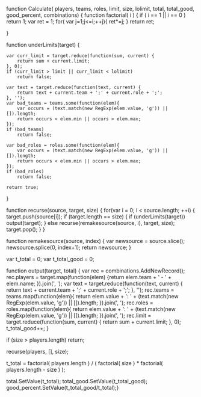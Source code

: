 function Calculate( players, teams, roles, limit, size, lolimit, total, total_good, good_percent, combinations) 
{
    function factorial( i ) 
    {
	if ( i == 1 || i == 0 ) return 1;
	var ret = 1;
	for( var j=1;j<=i;++j){
		ret*=j;
    }
    return ret;
    
}

function underLimits(target) {
    
    var curr_limit = target.reduce(function(sum, current) {
        return sum + current.limit;
    }, 0);
    if (curr_limit > limit || curr_limit < lolimit)
        return false;

    var text = target.reduce(function(text, current) {
        return text + current.team + ';' + current.role + ';';
    }, '');
    var bad_teams = teams.some(function(elem){
        var occurs = (text.match(new RegExp(elem.value, 'g')) || []).length;
        return occurs < elem.min || occurs > elem.max; 
    });
    if (bad_teams)
        return false;
    
    var bad_roles = roles.some(function(elem){
        var occurs = (text.match(new RegExp(elem.value, 'g')) || []).length;
        return occurs < elem.min || occurs > elem.max; 
    });
    if (bad_roles)
        return false;
    
    return true;
}

function recurse(source, target, size) {
    for(var i = 0; i < source.length; ++i) {
        target.push(source[i]);
        if (target.length == size) {
            if (underLimits(target))
                output(target);
        }
        else
            recurse(remakesource(source, i), target, size);
        target.pop();
    }
}

function remakesource(source, index) {
    var newsource = source.slice();
    newsource.splice(0, index+1);
    return newsource;
}

var t_total = 0;
var t_total_good = 0;

function output(target, total) {
    var rec = combinations.AddNewRecord();
    rec.players = target.map(function(elem) {return elem.team + ' - ' + elem.name; }).join(', ');
    var text = target.reduce(function(text, current) {
        return text + current.team + ';' + current.role + ';';
    }, '');
    rec.teams = teams.map(function(elem){
        return elem.value + ': ' + (text.match(new RegExp(elem.value, 'g')) || []).length;
    }).join(', ');
    rec.roles = roles.map(function(elem){
        return elem.value + ': ' + (text.match(new RegExp(elem.value, 'g')) || []).length;
    }).join(', ');
    rec.limit = target.reduce(function(sum, current) {
        return sum + current.limit;
    }, 0);
    t_total_good++;
}

if (size > players.length)
    return;

recurse(players, [], size);

t_total = factorial( players.length ) / ( factorial( size ) * factorial( players.length - size ) );

total.SetValue(t_total);
total_good.SetValue(t_total_good);
good_percent.SetValue(t_total_good/t_total);}
